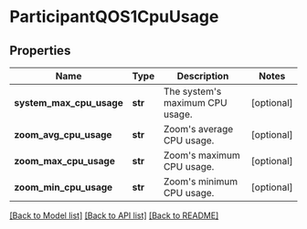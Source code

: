 # ParticipantQOS1CpuUsage

## Properties
Name | Type | Description | Notes
------------ | ------------- | ------------- | -------------
**system_max_cpu_usage** | **str** | The system&#x27;s maximum CPU usage. | [optional] 
**zoom_avg_cpu_usage** | **str** | Zoom&#x27;s average CPU usage. | [optional] 
**zoom_max_cpu_usage** | **str** | Zoom&#x27;s maximum CPU usage. | [optional] 
**zoom_min_cpu_usage** | **str** | Zoom&#x27;s minimum CPU usage. | [optional] 

[[Back to Model list]](../README.md#documentation-for-models) [[Back to API list]](../README.md#documentation-for-api-endpoints) [[Back to README]](../README.md)

